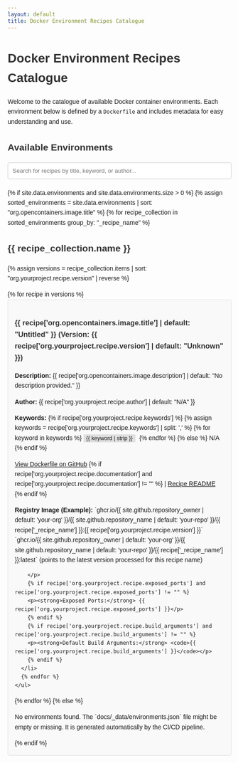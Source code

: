 ```yaml
---
layout: default
title: Docker Environment Recipes Catalogue
---
```


# Docker Environment Recipes Catalogue

Welcome to the catalogue of available Docker container environments. Each environment below is defined by a `Dockerfile` and includes metadata for easy understanding and use.

## Available Environments

<input type="text" id="searchInput" onkeyup="filterEnvironments()" placeholder="Search for recipes by title, keyword, or author..." title="Type in a name">

<div id="environmentsList">
{% if site.data.environments and site.data.environments.size > 0 %}
  {% assign sorted_environments = site.data.environments | sort: "org.opencontainers.image.title" %}
  {% for recipe_collection in sorted_environments group_by: "_recipe_name" %}
    <h2>{{ recipe_collection.name }}</h2>
    {% assign versions = recipe_collection.items | sort: "org.yourproject.recipe.version" | reverse %}
    <ul>
      {% for recipe in versions %}
      <li>
        <h3>
          {{ recipe['org.opencontainers.image.title'] | default: "Untitled" }}
          (Version: {{ recipe['org.yourproject.recipe.version'] | default: "Unknown" }})
        </h3>
        <p><strong>Description:</strong> {{ recipe['org.opencontainers.image.description'] | default: "No description provided." }}</p>
        <p><strong>Author:</strong> {{ recipe['org.yourproject.recipe.author'] | default: "N/A" }}</p>
        <p><strong>Keywords:</strong> 
          {% if recipe['org.yourproject.recipe.keywords'] %}
            {% assign keywords = recipe['org.yourproject.recipe.keywords'] | split: ',' %}
            {% for keyword in keywords %}
              <span class="keyword">{{ keyword | strip }}</span>
            {% endfor %}
          {% else %}
            N/A
          {% endif %}
        </p>
        <p>
          <a href="{{ recipe['org.opencontainers.image.url'] }}" target="_blank" rel="noopener noreferrer">View Dockerfile on GitHub</a>
          {% if recipe['org.yourproject.recipe.documentation'] and recipe['org.yourproject.recipe.documentation'] != "" %}
            | <a href="{{ recipe['org.yourproject.recipe.documentation'] }}" target="_blank" rel="noopener noreferrer">Recipe README</a>
          {% endif %}
        </p>
        <p><strong>Registry Image (Example):</strong> 
            `ghcr.io/{{ site.github.repository_owner | default: 'your-org' }}/{{ site.github.repository_name | default: 'your-repo' }}/{{ recipe['_recipe_name'] }}:{{ recipe['org.yourproject.recipe.version'] }}`
            <br>
            `ghcr.io/{{ site.github.repository_owner | default: 'your-org' }}/{{ site.github.repository_name | default: 'your-repo' }}/{{ recipe['_recipe_name'] }}:latest` (points to the latest version processed for this recipe name)

        </p>
        {% if recipe['org.yourproject.recipe.exposed_ports'] and recipe['org.yourproject.recipe.exposed_ports'] != "" %}
        <p><strong>Exposed Ports:</strong> {{ recipe['org.yourproject.recipe.exposed_ports'] }}</p>
        {% endif %}
        {% if recipe['org.yourproject.recipe.build_arguments'] and recipe['org.yourproject.recipe.build_arguments'] != "" %}
        <p><strong>Default Build Arguments:</strong> <code>{{ recipe['org.yourproject.recipe.build_arguments'] }}</code></p>
        {% endif %}
      </li>
      {% endfor %}
    </ul>
  {% endfor %}
{% else %}
  <p>No environments found. The `docs/_data/environments.json` file might be empty or missing. It is generated automatically by the CI/CD pipeline.</p>
{% endif %}
</div>

<style>
  body { font-family: sans-serif; line-height: 1.6; margin: 20px; }
  h1, h2, h3 { color: #333; }
  ul { list-style-type: none; padding-left: 0; }
  li { background-color: #f9f9f9; border: 1px solid #ddd; margin-bottom: 15px; padding: 15px; border-radius: 4px; }
  .keyword { background-color: #e0e0e0; padding: 2px 6px; border-radius: 3px; font-size: 0.9em; margin-right: 5px; }
  #searchInput { width: 100%; padding: 10px; margin-bottom: 20px; border: 1px solid #ccc; border-radius: 4px; box-sizing: border-box; }
</style>

<script>
function filterEnvironments() {
  var input, filter, ul, li, recipe, i, txtValue, title, keywords, author, recipeName;
  input = document.getElementById('searchInput');
  filter = input.value.toUpperCase();
  environmentsList = document.getElementById('environmentsList');
  // Get all h2 (recipe names) and their subsequent ul (versions)
  var recipeGroups = environmentsList.getElementsByTagName('h2');

  for (i = 0; i < recipeGroups.length; i++) {
    var recipeNameElement = recipeGroups[i];
    var versionList = recipeNameElement.nextElementSibling; // Assuming ul follows h2
    if (versionList && versionList.tagName === 'UL') {
      var versions = versionList.getElementsByTagName('li');
      var recipeGroupVisible = false;

      for (var j = 0; j < versions.length; j++) {
        recipe = versions[j];
        titleElement = recipe.getElementsByTagName('h3')[0];
        // Search in title, description, author, keywords
        var searchableText = recipe.textContent || recipe.innerText;

        if (searchableText.toUpperCase().indexOf(filter) > -1) {
          recipe.style.display = "";
          recipeGroupVisible = true;
        } else {
          recipe.style.display = "none";
        }
      }
      // Show/hide the recipe group title (h2)
      if (recipeGroupVisible) {
        recipeNameElement.style.display = "";
        versionList.style.display = "";
      } else {
        recipeNameElement.style.display = "none";
        versionList.style.display = "none";
      }
    }
  }
}
</script>